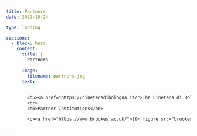 ```yaml
---
title: Partners
date: 2022-10-24

type: landing

sections:
  - block: hero
    content:
      title: |
        Partners 
        
      image:
        filename: partners.jpg
      text: |
       
        
        <h5><a href="https://cinetecadibologna.it/">The Cineteca di Bologna</a> is one of Europe’s leading film institutions. Founded in the 1960s as an arm of the municipality of Bologna’s cinema commission, the Cineteca today is comprised of cinemas, archives, a library, film laboratories, publishing activities, and an annual film festival (<a href="https://festival.ilcinemaritrovato.it/">Il cinema Ritrovato</a>). Since it moved to its present premises in 2000, it has become a miniature city of cinema, one of the most innovative and prestigious centres for the preservation, study and promotion of film heritage. Under its director, Gianluca Farinelli, the Cineteca has built an enviable international reputation while developing its local links. It was a partner on Stephen Gundle’s earlier research project on ‘Producers and Production Practices in the History of Italian Cinema, 1949-1976’.</h5>
        <br>
        <h6>Partner Institutions</h6>

        <p><a href="https://www.brookes.ac.uk/">{{< figure src="brookes.png" alt="Oxford Brookes University Logo">}}</a> <a href="https://cinetecadibologna.it/">{{< figure src="bologna.png" alt="Oxford Brookes University Logo">}}</a> <a href="https://warwick.ac.uk/">{{< figure src="Warwick_Logo.png" alt="University of Warwick Logo">}}</a><a href="https://www.ukri.org/councils/ahrc/">{{< figure src="ukri.png" alt="Arts and Humanities Research Council (AHRC) Logo">}}</a></p>

--- 
```



